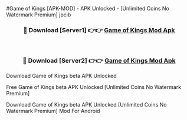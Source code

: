 #Game of Kings [APK-MOD] - APK Unlocked - [Unlimited Coins No Watermark Premium] jpcib



<div align="center">

<h3>🔴 Download [Server1] 👉👉 <a href="https://momento.my/?title=Game_of_Kings">Game of Kings Mod Apk</a></h3><br>

<h3>🔴 Download [Server2] 👉👉 <a href="https://momento.my/?title=Game_of_Kings">Game of Kings Mod Apk</a></h3>
</div>



Download Game of Kings beta APK Unlocked

Free Game of Kings beta APK Unlocked [Unlimited Coins No Watermark Premium]

Download Game of Kings beta APK Unlocked [Unlimited Coins No Watermark Premium] Mod For Android
